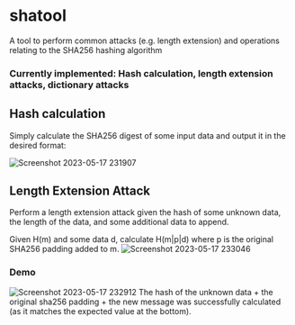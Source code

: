 # shatool
A tool to perform common attacks (e.g. length extension) and operations relating to the SHA256 hashing algorithm

### Currently implemented: Hash calculation, length extension attacks, dictionary attacks

## Hash calculation
Simply calculate the SHA256 digest of some input data and output it in the desired format:

![Screenshot 2023-05-17 231907](https://github.com/joedthomas2005/shatool/assets/38348883/74d0425f-bcb3-4cdb-bf98-5b455ab74358)

## Length Extension Attack
Perform a length extension attack given the hash of some unknown data, the length of the data, and some additional data to append. 

Given H(m) and some data d, calculate H(m|p|d) where p is the original SHA256 padding added to m.
![Screenshot 2023-05-17 233046](https://github.com/joedthomas2005/shatool/assets/38348883/dbaf398e-5363-4a58-9192-7dc6e68437b3)

### Demo
![Screenshot 2023-05-17 232912](https://github.com/joedthomas2005/shatool/assets/38348883/39855d07-8cc7-471a-b95d-ce6b028e1621)
The hash of the unknown data + the original sha256 padding + the new message was successfully calculated (as it matches the expected value at the bottom).
